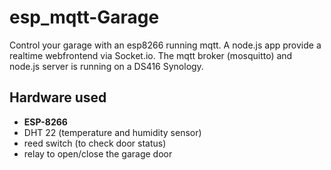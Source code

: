 # esp_mqtt-Garage

Control your garage with an esp8266 running mqtt. 
A node.js app provide a realtime webfrontend via Socket.io.
The mqtt broker (mosquitto) and node.js server is running on a DS416 Synology.

## Hardware used
- **ESP-8266**
- DHT 22 (temperature and humidity sensor)
- reed switch (to check door status)
- relay to open/close the garage door








